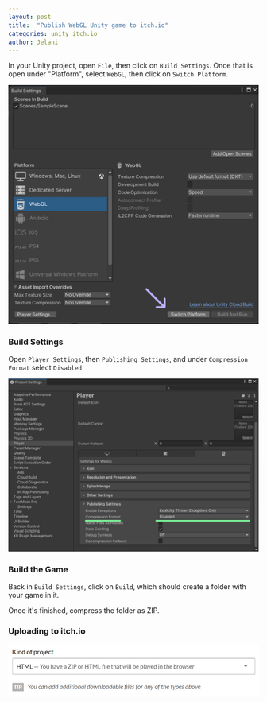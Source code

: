```yaml
---
layout: post
title:  "Publish WebGL Unity game to itch.io"
categories: unity itch.io
author: Jelani
---
```


In your Unity project, open `File`, then click on `Build Settings`. Once that is open under "Platform", select `WebGL`, then click on `Switch Platform`.

![](/assets/unity-build-settings-switch-platform.png)


### Build Settings

Open `Player Settings`, then `Publishing Settings`, and under `Compression Format` select `Disabled`


![Unity WebGL Settings for itchi.io](/assets/unity-webgl-settings-for-itch-io.png)

### Build the Game

Back in `Build Settings`, click on `Build`, which should create a folder with your game in it.

Once it's finished, compress the folder as ZIP.

### Uploading to itch.io

![](/assets/itch-io-game-type.png)
